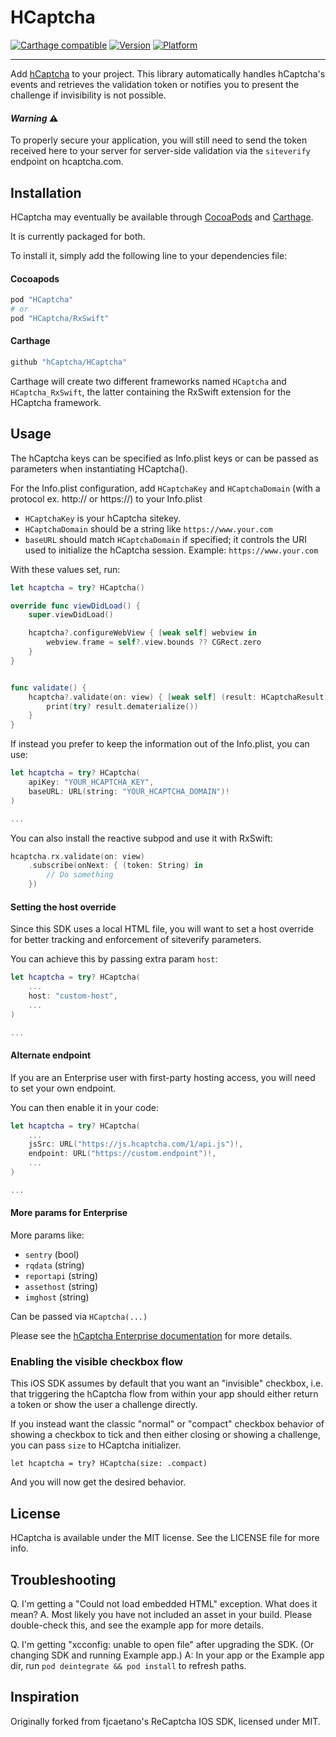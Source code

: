 # HCaptcha

<!-- [![Build Status](https://travis-ci.org/hCaptcha/HCaptcha-ios-sdk.svg?branch=master)](https://travis-ci.org/hCaptcha/HCaptcha-ios-sdk) -->
[![Carthage compatible](https://img.shields.io/badge/Carthage-compatible-orange.svg)](https://github.com/Carthage/Carthage)
[![Version](https://img.shields.io/cocoapods/v/HCaptcha.svg?style=flat)](http://cocoapods.org/pods/HCaptcha)
[![Platform](https://img.shields.io/cocoapods/p/HCaptcha.svg?style=flat)](http://cocoapods.org/pods/HCaptcha)

-----

Add [hCaptcha](https://www.hcaptcha.com/) to your project. This library
automatically handles hCaptcha's events and retrieves the validation token or notifies you to present the challenge if
invisibility is not possible.


#### _Warning_ ⚠️

To properly secure your application, you will still need to send the token received here to your server for server-side validation via the `siteverify` endpoint on hcaptcha.com.

## Installation

HCaptcha may eventually be available through [CocoaPods](http://cocoapods.org) and [Carthage](https://github.com/Carthage/Carthage).

It is currently packaged for both.

To install it, simply add the following line to your dependencies file:

#### Cocoapods
``` ruby
pod "HCaptcha"
# or
pod "HCaptcha/RxSwift"
```

#### Carthage
``` ruby
github "hCaptcha/HCaptcha"
```

Carthage will create two different frameworks named `HCaptcha` and `HCaptcha_RxSwift`, the latter containing the RxSwift
extension for the HCaptcha framework.

## Usage

The hCaptcha keys can be specified as Info.plist keys or can be passed as parameters when instantiating HCaptcha().

For the Info.plist configuration, add `HCaptchaKey` and `HCaptchaDomain` (with a protocol ex. http:// or https://) to your Info.plist

- `HCaptchaKey` is your hCaptcha sitekey.
- `HCaptchaDomain` should be a string like `https://www.your.com`
- `baseURL` should match `HCaptchaDomain` if specified; it controls the URI used to initialize the hCaptcha session. Example: `https://www.your.com`

With these values set, run:

``` swift
let hcaptcha = try? HCaptcha()

override func viewDidLoad() {
    super.viewDidLoad()

    hcaptcha?.configureWebView { [weak self] webview in
        webview.frame = self?.view.bounds ?? CGRect.zero
    }
}


func validate() {
    hcaptcha?.validate(on: view) { [weak self] (result: HCaptchaResult) in
        print(try? result.dematerialize())
    }
}
```

If instead you prefer to keep the information out of the Info.plist, you can use:
``` swift
let hcaptcha = try? HCaptcha(
    apiKey: "YOUR_HCAPTCHA_KEY", 
    baseURL: URL(string: "YOUR_HCAPTCHA_DOMAIN")!
)

...
```

You can also install the reactive subpod and use it with RxSwift:

``` swift
hcaptcha.rx.validate(on: view)
    .subscribe(onNext: { (token: String) in
        // Do something
    })
```

#### Setting the host override

Since this SDK uses a local HTML file, you will want to set a host override for better tracking and enforcement of siteverify parameters.

You can achieve this by passing extra param `host`:

``` swift
let hcaptcha = try? HCaptcha(
    ...
    host: "custom-host",
    ...
)

...
```


#### Alternate endpoint

If you are an Enterprise user with first-party hosting access, you will need to set your own endpoint.

You can then enable it in your code:

``` swift
let hcaptcha = try? HCaptcha(
    ...
    jsSrc: URL("https://js.hcaptcha.com/1/api.js")!,
    endpoint: URL("https://custom.endpoint")!,
    ...
)

...
```

#### More params for Enterprise

More params like:
 - `sentry` (bool)
 - `rqdata` (string)
 - `reportapi` (string)
 - `assethost` (string)
 - `imghost` (string)

Can be passed via `HCaptcha(...)`

Please see the [hCaptcha Enterprise documentation](https://docs.hcaptcha.com/enterprise/) for more details.

### Enabling the visible checkbox flow

This iOS SDK assumes by default that you want an "invisible" checkbox, i.e. that triggering the hCaptcha flow from within your app should either return a token or show the user a challenge directly.

If you instead want the classic "normal" or "compact" checkbox behavior of showing a checkbox to tick and then either closing or showing a challenge, you can pass `size` to HCaptcha initializer.

```
let hcaptcha = try? HCaptcha(size: .compact)
```

And you will now get the desired behavior.


## License

HCaptcha is available under the MIT license. See the LICENSE file for more info.


## Troubleshooting

Q. I'm getting a "Could not load embedded HTML" exception. What does it mean?
A. Most likely you have not included an asset in your build. Please double-check this, and see the example app for more details.

Q. I'm getting "xcconfig: unable to open file" after upgrading the SDK. (Or changing SDK and running Example app.)
A: In your app or the Example app dir, run `pod deintegrate && pod install` to refresh paths.

## Inspiration

Originally forked from fjcaetano's ReCaptcha IOS SDK, licensed under MIT.

